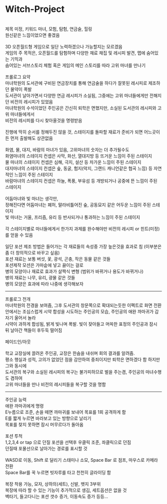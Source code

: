 # Witch-Project
<br>
제목 미정, 키워드 마녀, 모험, 탐험, 연금술, 힐링 <br>
원신같은 느낌이었으면 좋겠음 
<br><br>
3D 오픈월드형 게임으로 일단 노력하겠으나 가능할지는 모르겠음 <br>
게임의 주 목적은, 오픈월드를 탐험하며 다양한 재료 채집 및 레시피 발견, 맵에 숨어있는 기믹과 <br>
숨어있는 서브스토리 체험 혹은 게임의 메인 스토리를 따라 고위 마녀를 만나기
<br><br>
프롤로그 요약 <br>
마녀학원의 도서관에 구비된 연금장치를 통해 연금술을 하다가 잘못된 레시피로 제조하던 물약이 폭발 <br>
도서관이 날아가면서 다양한 연금 레시피가 소실됨, 그중에는 고위 마녀들에게만 전해지던 비전의 레시피가 있었음 <br>
마녀학원의 수석이었던 주인공은 간신히 퇴학은 면했지만, 소실된 도서관의 레시피와 고위 마녀들에게서 <br>
비전의 레시피를 다시 찾아올것을 명령받음
<br><br>
진행에 딱히 순서를 정해두진 않을 것, 스테이지를 돌파할 재료가 준비가 되면 어느곳이든 먼저 출발해도 상관없음
<br><br>
화염, 물, 대지, 바람의 마녀가 있음, 고위마녀의 숫자는 더 추가될수도 <br>
화염마녀의 스테이지 컨셉은 사막, 화산, 열대지방 등 뜨거운 느낌이 주된 스테이지 <br>
물 마녀의 스테이지 컨셉은 심해, 극지, 설산 등 차가운 느낌이 주된 스테이지 <br>
대지마녀의 스테이지 컨셉은 숲, 동굴, 험지(악지, 그랜드 캐니언같은 협곡 느낌) 등 자연적인 느낌이 주된 스테이지 <br>
바람마녀의 스테이지 컨셉은 하늘, 폭풍, 부유섬 등 개방되거나 공중에 뜬 느낌이 주된 스테이지
<br><br>
어둠마녀와 빛 마녀는 생각만, <br>
정해진다면 어둠마녀는 폐허, 말라비틀어진 숲, 공동묘지 같은 어두운 느낌이 주된 스테이지 <br>
빛 마녀는 거울, 프리즘, 유리 등 반사되거나 통과하는 느낌이 주된 스테이지
<br><br>
각 스테이지별로 마녀들에게서 한가지 과제를 완수해야만 비전의 레시피 or 힌트(미정)를 얻을 수 있음
<br><br>
일단 포션 제조 방법은 들어가는 각 재료들의 속성중 가장 높은것을 효과로 침 (이부분은 좀 더 창의적으로 바꾸고 싶음) <br>
포션 재료는 보통 버섯, 꽃, 광석, 곤충, 작은 동물 같은 것들 <br>
포션제작 모션은 가마솥에 넣고 끓이는 걸로 <br>
병의 모양이나 재료로 효과가 살짝식 변형 (범위가 바뀌거나 용도가 바뀌거나) <br>
병의 재료는 나무, 유리, 광물 같은 것들 <br>
병의 모양은 효과에 따라 나중에 생각해보자

---
프롤로그 전개 <br>
마녀학원의 전경을 보여줌, 그후 도서관의 창문쪽으로 확대되는듯한 이펙트로 화면 전환 <br>
안에서는 조심스럽게 시약 합성을 시도하는 주인공의 모습, 주인공의 애완 까마귀가 갑자기 울어서 놀라 <br>
시약이 과하게 합성됨, 밝게 빛나며 폭발. 빛이 잦아들고 머쓱한 표정의 주인공과 잠시 뒤 날아간 책들이 후두둑 떨어짐
<br><br>
페이드인/아웃
<br><br>
학교 교장실에 끌려온 주인공, 교장은 한숨을 내쉬며 회의 결과를 알려줌. <br>
평소 행실과 성적, 고의가 없었던 점을 감안하여 중죄이지만 퇴학은 면하겠다 함 하지만 그와 동시에 <br>
도서관의 복구와 소실된 레시피의 복구는 불가피하므로 벌을 주는겸, 주인공의 마녀수행도 겸하여 <br>
고위 마녀들을 만나 비전의 레시피들을 복구할 것을 명함

---
주인공 능력
<br>
애완 까마귀에게 명령<br>
E누름으로 조준, 손을 떼면 까마귀를 보내어 목표를 1회 공격하게 함<br>
E를 짧게 누르면 바라보고 있는 방향으로 날리기 <br>
목표를 찾지 못하면 잠시 머무르다가 돌아옴
<br><br>
포션 투척<br>
1,2,3,4 or tap 으로 던질 포션을 선택후 우클릭 조준, 좌클릭으로 던짐<br>
던질때 포물선으로 날아가는 경로를 표시할 것
<br><br>
WASD로 이동, Shift 로 달리기 스태미나 소모, Space Bar 로 점프, 마우스로 카메라 전환<br>
Space Bar를 꾹 누르면 빗자루를 타고 천천히 글라이딩 함
<br><br>
복장 착용 가능, 모자, 상하의(세트), 신발, 뱃지 3부위<br>
복장에 따라 할 수 있는 기능이 추가적으로 생김, 세트옵션은 없을 것<br>
벽타기, 들고다니는 포션 갯수 증가, 이동속도 증가 등등...<br>
